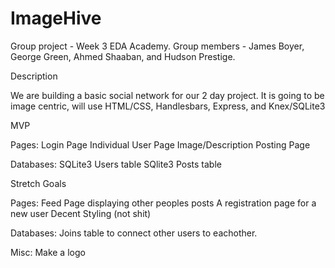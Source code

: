 # ImageHive

Group project - Week 3 EDA Academy.
Group members - James Boyer, George Green, Ahmed Shaaban, and Hudson Prestige.

Description

We are building a basic social network for our 2 day project. It is going to be image centric, will use HTML/CSS, Handlesbars, Express, and Knex/SQLite3


MVP

Pages:
Login Page
Individual User Page 
Image/Description Posting Page

Databases:
SQLite3 Users table
SQlite3 Posts table

Stretch Goals

Pages:
Feed Page displaying other peoples posts
A registration page for a new user
Decent Styling (not shit)

Databases:
Joins table to connect other users to eachother.

Misc:
Make a logo




